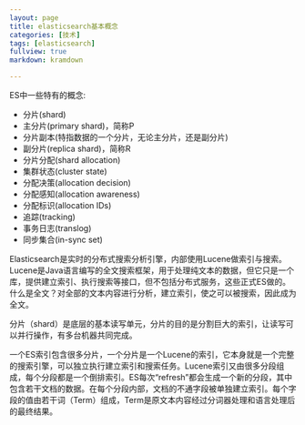 ```yaml
---
layout: page
title: elasticsearch基本概念
categories: [技术]
tags: [elasticsearch]
fullview: true
markdown: kramdown

---
```


ES中一些特有的概念:
* 分片(shard)
* 主分片(primary shard)，简称P
* 分片副本(特指数据的一个分片，无论主分片，还是副分片)
* 副分片(replica shard)，简称R
* 分片分配(shard allocation)
* 集群状态(cluster state)
* 分配决策(allocation decision)
* 分配感知(allocation awareness)
* 分配标识(allocation IDs)
* 追踪(tracking)
* 事务日志(translog)
* 同步集合(in-sync set)

Elasticsearch是实时的分布式搜索分析引擎，内部使用Lucene做索引与搜索。Lucene是Java语言编写的全文搜索框架，用于处理纯文本的数据，但它只是一个库，提供建立索引、执行搜索等接口，但不包括分布式服务，这些正式ES做的。什么是全文？对全部的文本内容进行分析，建立索引，使之可以被搜索，因此成为全文。

分片（shard）是底层的基本读写单元，分片的目的是分割巨大的索引，让读写可以并行操作，有多台机器共同完成。


一个ES索引包含很多分片，一个分片是一个Lucene的索引，它本身就是一个完整的搜索引擎，可以独立执行建立索引和搜索任务。Lucene索引又由很多分段组成，每个分段都是一个倒排索引。ES每次“refresh”都会生成一个新的分段，其中包含若干文档的数据。在每个分段内部，文档的不通字段被单独建立索引。每个字段的值由若干词（Term）组成，Term是原文本内容经过分词器处理和语言处理后的最终结果。
